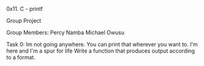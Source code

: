 0x11. C - printf

Group Project

Group Members:
Percy Namba
Michael Owusu

Task 0:
Im not going anywhere. You can print that wherever you want to. I'm here and I'm a spur for life
Write a function that produces output according to a format.
